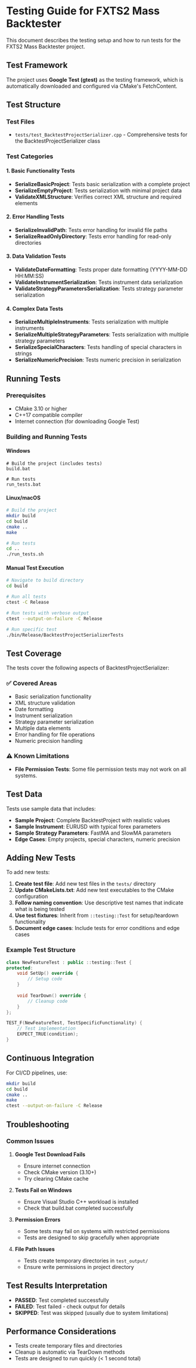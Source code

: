 # Testing Guide for FXTS2 Mass Backtester

This document describes the testing setup and how to run tests for the FXTS2 Mass Backtester project.

## Test Framework

The project uses **Google Test (gtest)** as the testing framework, which is automatically downloaded and configured via CMake's FetchContent.

## Test Structure

### Test Files
- `tests/test_BacktestProjectSerializer.cpp` - Comprehensive tests for the BacktestProjectSerializer class

### Test Categories

#### 1. Basic Functionality Tests
- **SerializeBasicProject**: Tests basic serialization with a complete project
- **SerializeEmptyProject**: Tests serialization with minimal project data
- **ValidateXMLStructure**: Verifies correct XML structure and required elements

#### 2. Error Handling Tests
- **SerializeInvalidPath**: Tests error handling for invalid file paths
- **SerializeReadOnlyDirectory**: Tests error handling for read-only directories

#### 3. Data Validation Tests
- **ValidateDateFormatting**: Tests proper date formatting (YYYY-MM-DD HH:MM:SS)
- **ValidateInstrumentSerialization**: Tests instrument data serialization
- **ValidateStrategyParametersSerialization**: Tests strategy parameter serialization

#### 4. Complex Data Tests
- **SerializeMultipleInstruments**: Tests serialization with multiple instruments
- **SerializeMultipleStrategyParameters**: Tests serialization with multiple strategy parameters
- **SerializeSpecialCharacters**: Tests handling of special characters in strings
- **SerializeNumericPrecision**: Tests numeric precision in serialization

## Running Tests

### Prerequisites
- CMake 3.10 or higher
- C++17 compatible compiler
- Internet connection (for downloading Google Test)

### Building and Running Tests

#### Windows
```batch
# Build the project (includes tests)
build.bat

# Run tests
run_tests.bat
```

#### Linux/macOS
```bash
# Build the project
mkdir build
cd build
cmake ..
make

# Run tests
cd ..
./run_tests.sh
```

#### Manual Test Execution
```bash
# Navigate to build directory
cd build

# Run all tests
ctest -C Release

# Run tests with verbose output
ctest --output-on-failure -C Release

# Run specific test
./bin/Release/BacktestProjectSerializerTests
```

## Test Coverage

The tests cover the following aspects of BacktestProjectSerializer:

### ✅ Covered Areas
- Basic serialization functionality
- XML structure validation
- Date formatting
- Instrument serialization
- Strategy parameter serialization
- Multiple data elements
- Error handling for file operations
- Numeric precision handling

### ⚠️ Known Limitations
- **File Permission Tests**: Some file permission tests may not work on all systems.

## Test Data

Tests use sample data that includes:
- **Sample Project**: Complete BacktestProject with realistic values
- **Sample Instrument**: EURUSD with typical forex parameters
- **Sample Strategy Parameters**: FastMA and SlowMA parameters
- **Edge Cases**: Empty projects, special characters, numeric precision

## Adding New Tests

To add new tests:

1. **Create test file**: Add new test files in the `tests/` directory
2. **Update CMakeLists.txt**: Add new test executables to the CMake configuration
3. **Follow naming convention**: Use descriptive test names that indicate what is being tested
4. **Use test fixtures**: Inherit from `::testing::Test` for setup/teardown functionality
5. **Document edge cases**: Include tests for error conditions and edge cases

### Example Test Structure
```cpp
class NewFeatureTest : public ::testing::Test {
protected:
    void SetUp() override {
        // Setup code
    }
    
    void TearDown() override {
        // Cleanup code
    }
};

TEST_F(NewFeatureTest, TestSpecificFunctionality) {
    // Test implementation
    EXPECT_TRUE(condition);
}
```

## Continuous Integration

For CI/CD pipelines, use:
```bash
mkdir build
cd build
cmake ..
make
ctest --output-on-failure -C Release
```

## Troubleshooting

### Common Issues

1. **Google Test Download Fails**
   - Ensure internet connection
   - Check CMake version (3.10+)
   - Try clearing CMake cache

2. **Tests Fail on Windows**
   - Ensure Visual Studio C++ workload is installed
   - Check that build.bat completed successfully

3. **Permission Errors**
   - Some tests may fail on systems with restricted permissions
   - Tests are designed to skip gracefully when appropriate

4. **File Path Issues**
   - Tests create temporary directories in `test_output/`
   - Ensure write permissions in project directory

## Test Results Interpretation

- **PASSED**: Test completed successfully
- **FAILED**: Test failed - check output for details
- **SKIPPED**: Test was skipped (usually due to system limitations)

## Performance Considerations

- Tests create temporary files and directories
- Cleanup is automatic via TearDown methods
- Tests are designed to run quickly (< 1 second total)

